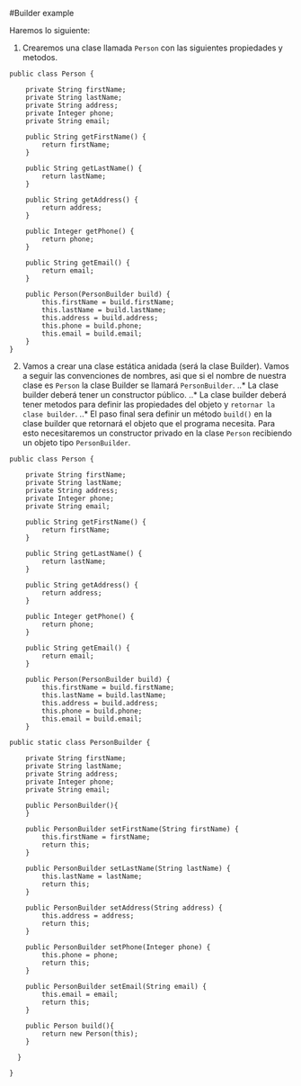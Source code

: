 #Builder example

Haremos lo siguiente:

1. Crearemos una clase llamada `Person` con las siguientes propiedades y metodos.
```
public class Person {

    private String firstName;
    private String lastName;
    private String address;
    private Integer phone;
    private String email;

    public String getFirstName() {
        return firstName;
    }

    public String getLastName() {
        return lastName;
    }

    public String getAddress() {
        return address;
    }

    public Integer getPhone() {
        return phone;
    }

    public String getEmail() {
        return email;
    }

    public Person(PersonBuilder build) {
        this.firstName = build.firstName;
        this.lastName = build.lastName;
        this.address = build.address;
        this.phone = build.phone;
        this.email = build.email;
    }
}
```


2. Vamos a crear una clase estática anidada (será la clase Builder). Vamos a seguir las convenciones de nombres, asi que si el nombre de nuestra clase es `Person` la clase Builder se llamará `PersonBuilder`.
..* La clase builder deberá tener un constructor público.
..* La clase builder deberá tener metodos para definir las propiedades del objeto y `retornar la clase builder`.
..* El paso final sera definir un método `build()` en la clase builder que retornará el objeto que el programa necesita. Para esto necesitaremos un constructor privado en la clase `Person` recibiendo un objeto tipo `PersonBuilder`.


```
public class Person {

    private String firstName;
    private String lastName;
    private String address;
    private Integer phone;
    private String email;

    public String getFirstName() {
        return firstName;
    }

    public String getLastName() {
        return lastName;
    }

    public String getAddress() {
        return address;
    }

    public Integer getPhone() {
        return phone;
    }

    public String getEmail() {
        return email;
    }

    public Person(PersonBuilder build) {
        this.firstName = build.firstName;
        this.lastName = build.lastName;
        this.address = build.address;
        this.phone = build.phone;
        this.email = build.email;
    }

public static class PersonBuilder {

    private String firstName;
    private String lastName;
    private String address;
    private Integer phone;
    private String email;

    public PersonBuilder(){
    }

    public PersonBuilder setFirstName(String firstName) {
        this.firstName = firstName;
        return this;
    }

    public PersonBuilder setLastName(String lastName) {
        this.lastName = lastName;
        return this;
    }

    public PersonBuilder setAddress(String address) {
        this.address = address;
        return this;
    }

    public PersonBuilder setPhone(Integer phone) {
        this.phone = phone;
        return this;
    }

    public PersonBuilder setEmail(String email) {
        this.email = email;
        return this;
    }

    public Person build(){
        return new Person(this);
    }

  }

}
```



